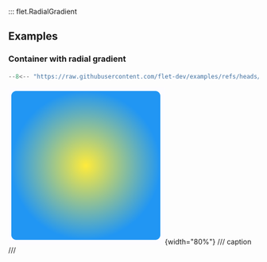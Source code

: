 ::: flet.RadialGradient

## Examples

### Container with radial gradient

```python
--8<-- "https://raw.githubusercontent.com/flet-dev/examples/refs/heads/v1-docs/python/controls/types/gradient/radial-gradient/container.py"
```

![container](https://raw.githubusercontent.com/flet-dev/examples/v1-docs/python/controls/types/gradient/radial-gradient/media/container.png){width="80%"}
/// caption
///
